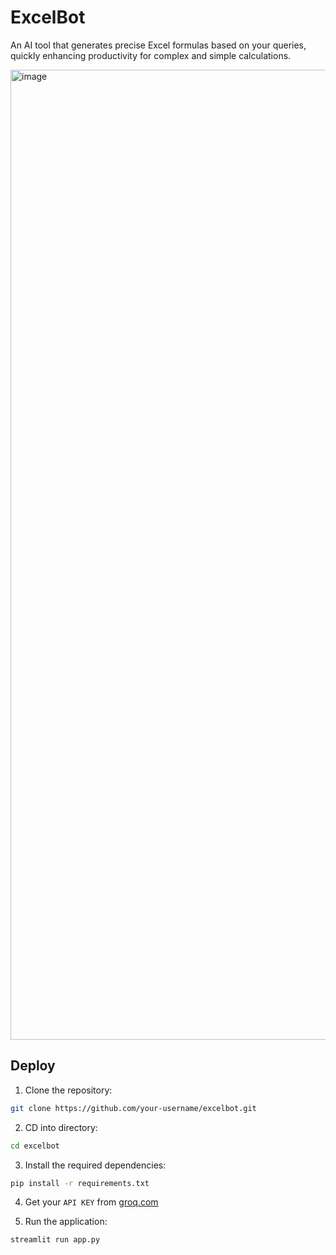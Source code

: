 # ExcelBot
An AI tool that generates precise Excel formulas based on your queries, quickly enhancing productivity for complex and simple calculations.

<img width="1552" alt="image" src="https://github.com/user-attachments/assets/4554f4bd-d109-49eb-8e10-2c489727d950">

## Deploy

1. Clone the repository:
```bash
git clone https://github.com/your-username/excelbot.git
```

2. CD into directory:
```bash
cd excelbot
```

3. Install the required dependencies:
```bash
pip install -r requirements.txt
```

4. Get your `API KEY` from [groq.com](https://console.groq.com/keys)

5. Run the application:
```bash
streamlit run app.py
```
